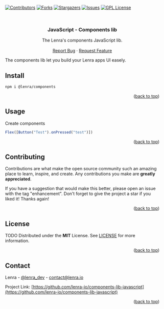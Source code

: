 <div id="top"></div>
<!--
*** This README was created with https://github.com/othneildrew/Best-README-Template
-->



<!-- PROJECT SHIELDS -->
[![Contributors][contributors-shield]][contributors-url]
[![Forks][forks-shield]][forks-url]
[![Stargazers][stars-shield]][stars-url]
[![Issues][issues-shield]][issues-url]
[![GPL License][license-shield]][license-url]



<!-- PROJECT LOGO -->
<br />
<div align="center">

<h3 align="center">JavaScript - Components lib</h3>

  <p align="center">
    The Lenra's components JavaScript lib.
    <br />
    <br />
    <a href="https://github.com/lenra-io/components-lib-javascript/issues">Report Bug</a>
    ·
    <a href="https://github.com/lenra-io/components-lib-javascript/issues">Request Feature</a>
  </p>
</div>

<div style="text-align: justify">
The components lib let you build your Lenra apps UI easely.
</div>

<!-- GETTING STARTED -->

## Install

```bash
npm i @lenra/components
```

<p align="right">(<a href="#top">back to top</a>)</p>


<!-- USAGE EXAMPLES -->
## Usage

Create components
```javascript
Flex([Button("Test").onPressed("test")])
```

<p align="right">(<a href="#top">back to top</a>)</p>



<!-- CONTRIBUTING -->
## Contributing

Contributions are what make the open source community such an amazing place to learn, inspire, and create. Any contributions you make are **greatly appreciated**.

If you have a suggestion that would make this better, please open an issue with the tag "enhancement".
Don't forget to give the project a star if you liked it! Thanks again!

<p align="right">(<a href="#top">back to top</a>)</p>



<!-- LICENSE -->
## License

TODO
Distributed under the **MIT** License. See [LICENSE](./LICENSE) for more information.

<p align="right">(<a href="#top">back to top</a>)</p>



<!-- CONTACT -->
## Contact

Lenra - [@lenra_dev](https://twitter.com/lenra_dev) - contact@lenra.io

Project Link: [https://github.com/lenra-io/components-lib-javascript](https://github.com/lenra-io/components-lib-javascript)

<p align="right">(<a href="#top">back to top</a>)</p>


<!-- MARKDOWN LINKS & IMAGES -->
<!-- https://www.markdownguide.org/basic-syntax/#reference-style-links -->
[contributors-shield]: https://img.shields.io/github/contributors/lenra-io/components-lib-javascript.svg?style=for-the-badge
[contributors-url]: https://github.com/lenra-io/components-lib-javascript/graphs/contributors
[forks-shield]: https://img.shields.io/github/forks/lenra-io/components-lib-javascript.svg?style=for-the-badge
[forks-url]: https://github.com/lenra-io/components-lib-javascript/network/members
[stars-shield]: https://img.shields.io/github/stars/lenra-io/components-lib-javascript.svg?style=for-the-badge
[stars-url]: https://github.com/lenra-io/components-lib-javascript/stargazers
[issues-shield]: https://img.shields.io/github/issues/lenra-io/components-lib-javascript.svg?style=for-the-badge
[issues-url]: https://github.com/lenra-io/components-lib-javascript/issues
[license-shield]: https://img.shields.io/github/license/lenra-io/components-lib-javascript.svg?style=for-the-badge
[license-url]: https://github.com/lenra-io/components-lib-javascript/blob/master/LICENSE


